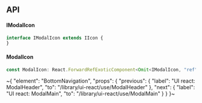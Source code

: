 

## API

#### IModalIcon

```ts
interface IModalIcon extends IIcon {
}
```

#### ModalIcon

```ts
const ModalIcon: React.ForwardRefExoticComponent<Omit<IModalIcon, "ref"> & React.RefAttributes<unknown>>;
```


~{
  "element": "BottomNavigation",
  "props": {
    "previous": {
      "label": "UI react: ModalHeader",
      "to": "/library/ui-react/use/ModalHeader"
    },
    "next": {
      "label": "UI react: ModalMain",
      "to": "/library/ui-react/use/ModalMain"
    }
  }
}~
